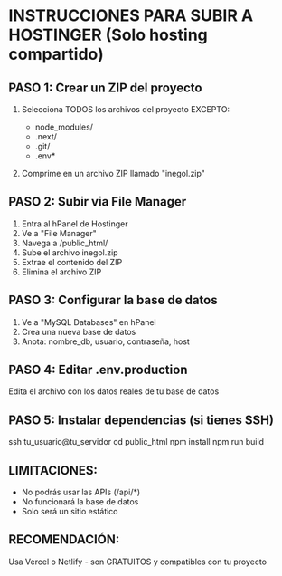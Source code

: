 # INSTRUCCIONES PARA SUBIR A HOSTINGER (Solo hosting compartido)

## PASO 1: Crear un ZIP del proyecto
1. Selecciona TODOS los archivos del proyecto EXCEPTO:
   - node_modules/
   - .next/
   - .git/
   - .env*
   
2. Comprime en un archivo ZIP llamado "inegol.zip"

## PASO 2: Subir via File Manager
1. Entra al hPanel de Hostinger
2. Ve a "File Manager"
3. Navega a /public_html/
4. Sube el archivo inegol.zip
5. Extrae el contenido del ZIP
6. Elimina el archivo ZIP

## PASO 3: Configurar la base de datos
1. Ve a "MySQL Databases" en hPanel
2. Crea una nueva base de datos
3. Anota: nombre_db, usuario, contraseña, host

## PASO 4: Editar .env.production
Edita el archivo con los datos reales de tu base de datos

## PASO 5: Instalar dependencias (si tienes SSH)
ssh tu_usuario@tu_servidor
cd public_html
npm install
npm run build

## LIMITACIONES:
- No podrás usar las APIs (/api/*)
- No funcionará la base de datos
- Solo será un sitio estático

## RECOMENDACIÓN:
Usa Vercel o Netlify - son GRATUITOS y compatibles con tu proyecto
